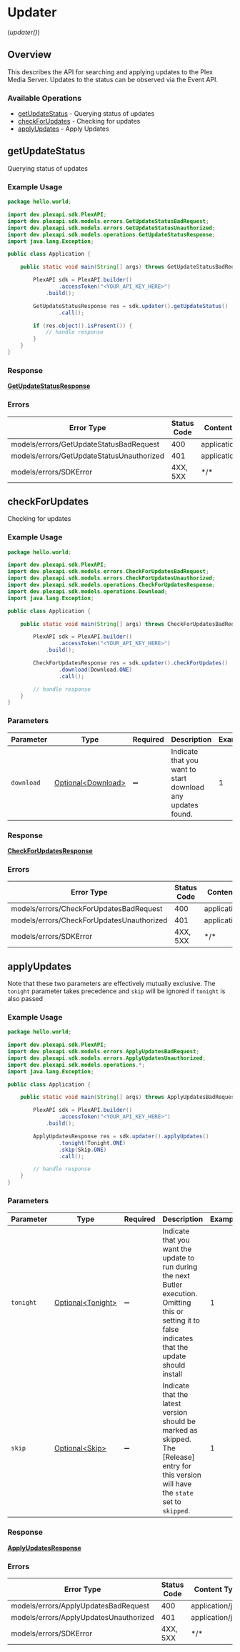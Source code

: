 # Updater
(*updater()*)

## Overview

This describes the API for searching and applying updates to the Plex Media Server.
Updates to the status can be observed via the Event API.


### Available Operations

* [getUpdateStatus](#getupdatestatus) - Querying status of updates
* [checkForUpdates](#checkforupdates) - Checking for updates
* [applyUpdates](#applyupdates) - Apply Updates

## getUpdateStatus

Querying status of updates

### Example Usage

```java
package hello.world;

import dev.plexapi.sdk.PlexAPI;
import dev.plexapi.sdk.models.errors.GetUpdateStatusBadRequest;
import dev.plexapi.sdk.models.errors.GetUpdateStatusUnauthorized;
import dev.plexapi.sdk.models.operations.GetUpdateStatusResponse;
import java.lang.Exception;

public class Application {

    public static void main(String[] args) throws GetUpdateStatusBadRequest, GetUpdateStatusUnauthorized, Exception {

        PlexAPI sdk = PlexAPI.builder()
                .accessToken("<YOUR_API_KEY_HERE>")
            .build();

        GetUpdateStatusResponse res = sdk.updater().getUpdateStatus()
                .call();

        if (res.object().isPresent()) {
            // handle response
        }
    }
}
```

### Response

**[GetUpdateStatusResponse](../../models/operations/GetUpdateStatusResponse.md)**

### Errors

| Error Type                                | Status Code                               | Content Type                              |
| ----------------------------------------- | ----------------------------------------- | ----------------------------------------- |
| models/errors/GetUpdateStatusBadRequest   | 400                                       | application/json                          |
| models/errors/GetUpdateStatusUnauthorized | 401                                       | application/json                          |
| models/errors/SDKError                    | 4XX, 5XX                                  | \*/\*                                     |

## checkForUpdates

Checking for updates

### Example Usage

```java
package hello.world;

import dev.plexapi.sdk.PlexAPI;
import dev.plexapi.sdk.models.errors.CheckForUpdatesBadRequest;
import dev.plexapi.sdk.models.errors.CheckForUpdatesUnauthorized;
import dev.plexapi.sdk.models.operations.CheckForUpdatesResponse;
import dev.plexapi.sdk.models.operations.Download;
import java.lang.Exception;

public class Application {

    public static void main(String[] args) throws CheckForUpdatesBadRequest, CheckForUpdatesUnauthorized, Exception {

        PlexAPI sdk = PlexAPI.builder()
                .accessToken("<YOUR_API_KEY_HERE>")
            .build();

        CheckForUpdatesResponse res = sdk.updater().checkForUpdates()
                .download(Download.ONE)
                .call();

        // handle response
    }
}
```

### Parameters

| Parameter                                                   | Type                                                        | Required                                                    | Description                                                 | Example                                                     |
| ----------------------------------------------------------- | ----------------------------------------------------------- | ----------------------------------------------------------- | ----------------------------------------------------------- | ----------------------------------------------------------- |
| `download`                                                  | [Optional\<Download>](../../models/operations/Download.md)  | :heavy_minus_sign:                                          | Indicate that you want to start download any updates found. | 1                                                           |

### Response

**[CheckForUpdatesResponse](../../models/operations/CheckForUpdatesResponse.md)**

### Errors

| Error Type                                | Status Code                               | Content Type                              |
| ----------------------------------------- | ----------------------------------------- | ----------------------------------------- |
| models/errors/CheckForUpdatesBadRequest   | 400                                       | application/json                          |
| models/errors/CheckForUpdatesUnauthorized | 401                                       | application/json                          |
| models/errors/SDKError                    | 4XX, 5XX                                  | \*/\*                                     |

## applyUpdates

Note that these two parameters are effectively mutually exclusive. The `tonight` parameter takes precedence and `skip` will be ignored if `tonight` is also passed


### Example Usage

```java
package hello.world;

import dev.plexapi.sdk.PlexAPI;
import dev.plexapi.sdk.models.errors.ApplyUpdatesBadRequest;
import dev.plexapi.sdk.models.errors.ApplyUpdatesUnauthorized;
import dev.plexapi.sdk.models.operations.*;
import java.lang.Exception;

public class Application {

    public static void main(String[] args) throws ApplyUpdatesBadRequest, ApplyUpdatesUnauthorized, Exception {

        PlexAPI sdk = PlexAPI.builder()
                .accessToken("<YOUR_API_KEY_HERE>")
            .build();

        ApplyUpdatesResponse res = sdk.updater().applyUpdates()
                .tonight(Tonight.ONE)
                .skip(Skip.ONE)
                .call();

        // handle response
    }
}
```

### Parameters

| Parameter                                                                                                                                                | Type                                                                                                                                                     | Required                                                                                                                                                 | Description                                                                                                                                              | Example                                                                                                                                                  |
| -------------------------------------------------------------------------------------------------------------------------------------------------------- | -------------------------------------------------------------------------------------------------------------------------------------------------------- | -------------------------------------------------------------------------------------------------------------------------------------------------------- | -------------------------------------------------------------------------------------------------------------------------------------------------------- | -------------------------------------------------------------------------------------------------------------------------------------------------------- |
| `tonight`                                                                                                                                                | [Optional\<Tonight>](../../models/operations/Tonight.md)                                                                                                 | :heavy_minus_sign:                                                                                                                                       | Indicate that you want the update to run during the next Butler execution. Omitting this or setting it to false indicates that the update should install | 1                                                                                                                                                        |
| `skip`                                                                                                                                                   | [Optional\<Skip>](../../models/operations/Skip.md)                                                                                                       | :heavy_minus_sign:                                                                                                                                       | Indicate that the latest version should be marked as skipped. The [Release] entry for this version will have the `state` set to `skipped`.               | 1                                                                                                                                                        |

### Response

**[ApplyUpdatesResponse](../../models/operations/ApplyUpdatesResponse.md)**

### Errors

| Error Type                             | Status Code                            | Content Type                           |
| -------------------------------------- | -------------------------------------- | -------------------------------------- |
| models/errors/ApplyUpdatesBadRequest   | 400                                    | application/json                       |
| models/errors/ApplyUpdatesUnauthorized | 401                                    | application/json                       |
| models/errors/SDKError                 | 4XX, 5XX                               | \*/\*                                  |